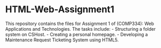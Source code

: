 # HTML-Web-Assignment1
This repository contains the files for Assignment 1 of (COMP334): Web Applications and Technologies. The tasks include: - Structuring a folder system on CSHost. - Creating a personal homepage. - Developing a Maintenance Request Ticketing System using HTML5.
